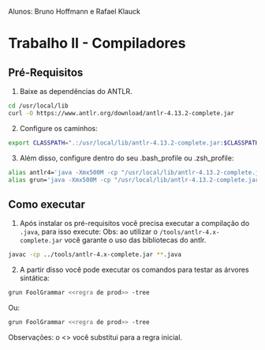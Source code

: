 Alunos: Bruno Hoffmann e Rafael Klauck

# Trabalho II - Compiladores

## Pré-Requisitos

1. Baixe as dependências do ANTLR.

```bash
cd /usr/local/lib
curl -O https://www.antlr.org/download/antlr-4.13.2-complete.jar
```

2. Configure os caminhos:

```bash
export CLASSPATH=".:/usr/local/lib/antlr-4.13.2-complete.jar:$CLASSPATH"
```

3. Além disso, configure dentro do seu .bash_profile ou .zsh_profile:

```bash
alias antlr4='java -Xmx500M -cp "/usr/local/lib/antlr-4.13.2-complete.jar:$CLASSPATH" org.antlr.v4.Tool'
alias grun='java -Xmx500M -cp "/usr/local/lib/antlr-4.13.2-complete.jar:$CLASSPATH" org.antlr.v4.gui.TestRig'
```

## Como executar

1. Após instalar os pré-requisitos você precisa executar a compilação do `.java`, para isso execute: 
Obs: ao utilizar o `/tools/antlr-4.x-complete.jar` você garante o uso das bibliotecas do antlr.

```bash
javac -cp ../tools/antlr-4.x-complete.jar **.java
```

2. A partir disso você pode executar os comandos para testar as árvores sintática:

```bash
grun FoolGrammar <<regra de prod>> -tree
```

Ou:

```bash
grun FoolGrammar <<regra de prod>> -tree
```

Observações: o <<regra de prod>> você substitui para a regra inicial.